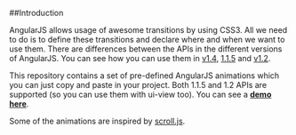 ##Introduction

AngularJS allows usage of awesome transitions by using CSS3. All we need to do is to define these transitions and declare where and when we want to use them.
There are differences between the APIs in the different versions of AngularJS.
You can see how you can use them in [v1.4](http://code.angularjs.org/1.1.4/docs/api/ng.directive:ngAnimate), [1.1.5](http://code.angularjs.org/1.1.5/docs/api/ng.directive:ngAnimate) and [v1.2](http://www.yearofmoo.com/2013/08/remastered-animation-in-angularjs-1-2.html).

This repository contains a set of pre-defined AngularJS animations which you can just copy and paste in your project. Both 1.1.5 and 1.2 APIs are supported (so you can use them with ui-view too).
You can see a **[demo here](http://angular-transitions.mgechev.com/)**.

Some of the animations are inspired by [scroll.js](http://lab.hakim.se/scroll-effects/).